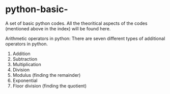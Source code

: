 # python-basic-
A set of basic python codes.
All the theoritical aspects of the codes (mentioned above in the index) will be found here.

Arithmetic operators in python:
There are seven different types of additional operators in python.
1. Addition
2. Subtraction
3. Multiplication
4. Division
5. Modulus (finding the remainder)
6. Exponential
7. Floor division (finding the quotient)
